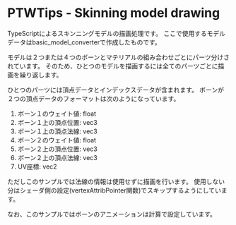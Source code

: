 # PTWTips - Skinning model drawing

TypeScriptによるスキンニングモデルの描画処理です。
ここで使用するモデルデータはbasic_model_converterで作成したものです。

モデルは２つまたは４つのボーンとマテリアルの組み合わせごとにパーツ分けされています。
そのため、ひとつのモデルを描画するには全てのパーツごとに描画を繰り返します。

ひとつのパーツには頂点データとインデックスデータが含まれます。
ボーンが２つの頂点データのフォーマットは次のようになっています。

1. ボーン１のウェイト値: float
1. ボーン１上の頂点位置: vec3
1. ボーン１上の頂点法線: vec3
1. ボーン２のウェイト値: float
1. ボーン２上の頂点位置: vec3
1. ボーン２上の頂点法線: vec3
1. UV座標: vec2

ただしこのサンプルでは法線の情報は使用せずに描画を行います。
使用しない分はシェーダ側の設定(vertexAttribPointer関数)でスキップするようにしています。

なお、このサンプルではボーンのアニメーションは計算で設定しています。

